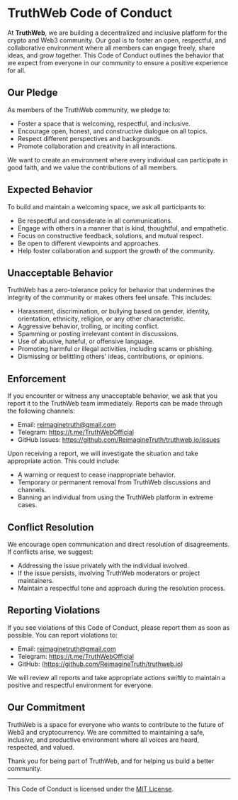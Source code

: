 # TruthWeb Code of Conduct

At **TruthWeb**, we are building a decentralized and inclusive platform for the crypto and Web3 community. Our goal is to foster an open, respectful, and collaborative environment where all members can engage freely, share ideas, and grow together. This Code of Conduct outlines the behavior that we expect from everyone in our community to ensure a positive experience for all.

## Our Pledge

As members of the TruthWeb community, we pledge to:

- Foster a space that is welcoming, respectful, and inclusive.
- Encourage open, honest, and constructive dialogue on all topics.
- Respect different perspectives and backgrounds.
- Promote collaboration and creativity in all interactions.

We want to create an environment where every individual can participate in good faith, and we value the contributions of all members.

## Expected Behavior

To build and maintain a welcoming space, we ask all participants to:

- Be respectful and considerate in all communications.
- Engage with others in a manner that is kind, thoughtful, and empathetic.
- Focus on constructive feedback, solutions, and mutual respect.
- Be open to different viewpoints and approaches.
- Help foster collaboration and support the growth of the community.

## Unacceptable Behavior

TruthWeb has a zero-tolerance policy for behavior that undermines the integrity of the community or makes others feel unsafe. This includes:

- Harassment, discrimination, or bullying based on gender, identity, orientation, ethnicity, religion, or any other characteristic.
- Aggressive behavior, trolling, or inciting conflict.
- Spamming or posting irrelevant content in discussions.
- Use of abusive, hateful, or offensive language.
- Promoting harmful or illegal activities, including scams or phishing.
- Dismissing or belittling others' ideas, contributions, or opinions.

## Enforcement

If you encounter or witness any unacceptable behavior, we ask that you report it to the TruthWeb team immediately. Reports can be made through the following channels:

- Email: reimaginetruth@gmail.com
- Telegram: https://t.me/TruthWebOfficial
- GitHub Issues: https://github.com/ReimagineTruth/truthweb.io/issues

Upon receiving a report, we will investigate the situation and take appropriate action. This could include:

- A warning or request to cease inappropriate behavior.
- Temporary or permanent removal from TruthWeb discussions and channels.
- Banning an individual from using the TruthWeb platform in extreme cases.

## Conflict Resolution

We encourage open communication and direct resolution of disagreements. If conflicts arise, we suggest:

- Addressing the issue privately with the individual involved.
- If the issue persists, involving TruthWeb moderators or project maintainers.
- Maintain a respectful tone and approach during the resolution process.

## Reporting Violations

If you see violations of this Code of Conduct, please report them as soon as possible. You can report violations to:

- Email: reimaginetruth@gmail.com
- Telegram: https://t.me/TruthWebOfficial
- GitHub: (https://github.com/ReimagineTruth/truthweb.io)

We will review all reports and take appropriate actions swiftly to maintain a positive and respectful environment for everyone.

## Our Commitment

TruthWeb is a space for everyone who wants to contribute to the future of Web3 and cryptocurrency. We are committed to maintaining a safe, inclusive, and productive environment where all voices are heard, respected, and valued.

Thank you for being part of TruthWeb, and for helping us build a better community.

---

This Code of Conduct is licensed under the [MIT License](LICENSE).

